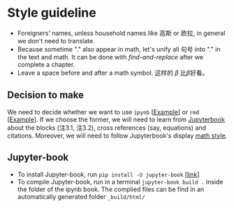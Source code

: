 

# Style guideline

* Foreigners' names, unless household names like 高斯 or 欧拉, in general we don't need to translate.
* Because sometime "." also appear in math, let's unify all 句号 into "." in the text and math. It can be done with *find-and-replace* after we complete a chapter.
* Leave a space before and after a math symbol. 这样的 $\beta$ 比$\beta$好看。


## Decision to make

We need to decide whether we want to use `ipynb` [[Example](http://zhentaoshi.github.io/econ5170/intro.html)] or `rmd` [[Example](http://zhentaoshi.github.io/Econ5121A/)]. If we choose the former, we will need to learn from [Jupyterbook](https://jupyterbook.org/en/stable/intro.html) about the blocks (注3.1, 注3.2), cross references (say, equations) and citations. Moreover, we will need to follow Jupyterbook's display [math style](https://jupyterbook.org/en/stable/reference/cheatsheet.html).


## Jupyter-book

* To install Jupyter-book, run `pip install -U jupyter-book` [[link](https://jupyterbook.org/en/stable/start/overview.html)]
* To compile Jupyter-book, run in a terminal `jupyter-book build .` inside the folder of the ipynb book. The complied files can be find in an automatically generated folder `_build/html/`

